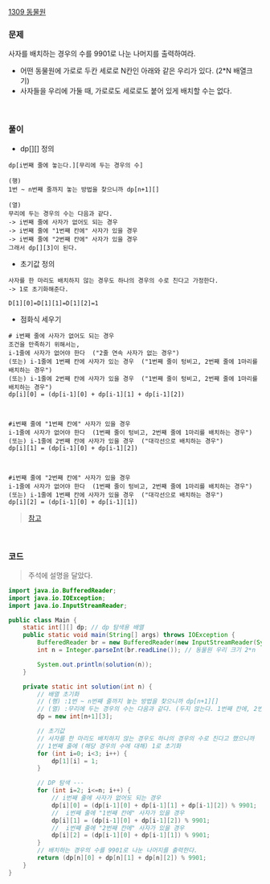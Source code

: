 [1309 동물원](https://www.acmicpc.net/problem/1309)

### 문제
사자를 배치하는 경우의 수를 9901로 나눈 나머지를 출력하여라. <br>
+ 어떤 동물원에 가로로 두칸 세로로 N칸인 아래와 같은 우리가 있다. (2*N 배열크기)
+ 사자들을 우리에 가둘 때, 가로로도 세로로도 붙어 있게 배치할 수는 없다. 

<br>

### 풀이
+ dp[][] 정의
```
dp[i번째 줄에 놓는다.][무리에 두는 경우의 수]

(행) 
1번 ~ n번째 줄까지 놓는 방법을 찾으니까 dp[n+1][]

(열)
무리에 두는 경우의 수는 다음과 같다.
-> i번째 줄에 사자가 없어도 되는 경우
-> i번째 줄에 "1번째 칸에" 사자가 있을 경우
-> i번째 줄에 "2번째 칸에" 사자가 있을 경우
그래서 dp[][3]이 된다.
```

+ 초기값 정의
```
사자를 한 마리도 배치하지 않는 경우도 하나의 경우의 수로 친다고 가정한다.
-> 1로 초기화해준다.

D[1][0]=D[1][1]=D[1][2]=1
```

+ 점화식 세우기
```
# i번째 줄에 사자가 없어도 되는 경우
조건을 만족하기 위해서는,
i-1줄에 사자가 없어야 한다  ("2줄 연속 사자가 없는 경우")
(또는) i-1줄에 1번째 칸에 사자가 있는 경우  ("1번째 줄이 텅비고, 2번째 줄에 1마리를 배치하는 경우")
(또는) i-1줄에 2번째 칸에 사자가 있을 경우  ("1번째 줄이 텅비고, 2번째 줄에 1마리를 배치하는 경우")
dp[i][0] = (dp[i-1][0] + dp[i-1][1] + dp[i-1][2])



#i번째 줄에 "1번째 칸에" 사자가 있을 경우
i-1줄에 사자가 없어야 한다  (1번째 줄이 텅비고, 2번째 줄에 1마리를 배치하는 경우")
(또는) i-1줄에 2번째 칸에 사자가 있을 경우  ("대각선으로 배치하는 경우")
dp[i][1] = (dp[i-1][0] + dp[i-1][2])



#i번째 줄에 "2번째 칸에" 사자가 있을 경우
i-1줄에 사자가 없어야 한다  (1번째 줄이 텅비고, 2번째 줄에 1마리를 배치하는 경우")
(또는) i-1줄에 1번째 칸에 사자가 있을 경우  ("대각선으로 배치하는 경우")
dp[i][2] = (dp[i-1][0] + dp[i-1][1])
```
> [참고](https://velog.io/@kimmjieun/%EB%B0%B1%EC%A4%80-1309%EB%B2%88-%EB%8F%99%EB%AC%BC%EC%9B%90-Java-%EC%9E%90%EB%B0%94)

<br>

###  코드
> 주석에 설명을 달았다.
```java
import java.io.BufferedReader;
import java.io.IOException;
import java.io.InputStreamReader;

public class Main {
    static int[][] dp; // dp 탐색용 배열
    public static void main(String[] args) throws IOException {
        BufferedReader br = new BufferedReader(new InputStreamReader(System.in));
        int n = Integer.parseInt(br.readLine()); // 동물원 우리 크기 2*n

        System.out.println(solution(n));
    }

    private static int solution(int n) {
        // 배열 초기화
        // (행) :1번 ~ n번째 줄까지 놓는 방법을 찾으니까 dp[n+1][]
        // (열) :무리에 두는 경우의 수는 다음과 같다. (두지 않는다. 1번째 칸에, 2번째 칸에)
        dp = new int[n+1][3];

        // 초기값
        // 사자를 한 마리도 배치하지 않는 경우도 하나의 경우의 수로 친다고 했으니까
        // 1번째 줄에 (해당 경우의 수에 대해) 1로 초기화
        for (int i=0; i<3; i++) {
            dp[1][i] = 1;
        }

        // DP 탐색 ---
        for (int i=2; i<=n; i++) {
            // i번째 줄에 사자가 없어도 되는 경우
            dp[i][0] = (dp[i-1][0] + dp[i-1][1] + dp[i-1][2]) % 9901;
            //  i번째 줄에 "1번째 칸에" 사자가 있을 경우
            dp[i][1] = (dp[i-1][0] + dp[i-1][2]) % 9901;
            //  i번째 줄에 "2번째 칸에" 사자가 있을 경우
            dp[i][2] = (dp[i-1][0] + dp[i-1][1]) % 9901;
        }
        // 배치하는 경우의 수를 9901로 나눈 나머지를 출력한다.
        return (dp[n][0] + dp[n][1] + dp[n][2]) % 9901;
    }
}
```
